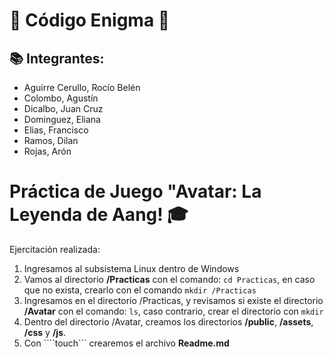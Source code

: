 # 🔷 Código Enigma 🔷
## 📚 Integrantes:
- Aguirre Cerullo, Rocío Belén
- Colombo, Agustín
- Dicalbo, Juan Cruz
- Dominguez, Eliana
- Elias, Francisco
- Ramos, Dilan
- Rojas, Arón

**Práctica de Juego "Avatar: La Leyenda de Aang**! 🎓  
==============================================================================
Ejercitación realizada:
1. Ingresamos al subsistema Linux dentro de Windows
2. Vamos al directorio **/Practicas** con el comando: ```cd Practicas```, en caso que no exista, crearlo con el comando ```mkdir /Practicas```
3. Ingresamos en el directorio /Practicas, y revisamos si existe el directorio **/Avatar** con el comando: ```ls```, caso contrario, crear el directorio con ```mkdir```
4. Dentro del directorio /Avatar, creamos los directorios **/public**, **/assets**, **/css** y **/js**.
5. Con ````touch``` crearemos el archivo **Readme.md**
